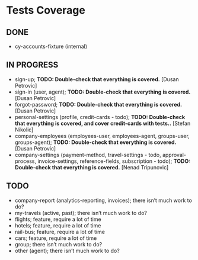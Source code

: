 # Tests Coverage

## DONE

- cy-accounts-fixture (internal)

## IN PROGRESS

- sign-up; **TODO: Double-check that everything is covered.** [Dusan Petrovic]
- sign-in (user, agent); **TODO: Double-check that everything is covered.** [Dusan Petrovic]
- forgot-password; **TODO: Double-check that everything is covered.** [Dusan Petrovic]
- personal-settings (profile, credit-cards - todo); **TODO: Double-check that everything is covered, and cover credit-cards with tests..** [Stefan Nikolic]
- company-employees (employees-user, employees-agent, groups-user, groups-agent); **TODO: Double-check that everything is covered.** [Dusan Petrovic]
- company-settings (payment-method, travel-settings - todo, approval-process, invoice-settings, reference-fields, subscription - todo); **TODO: Double-check that everything is covered.** [Nenad Tripunovic]

## TODO

- company-report (analytics-reporting, invoices); there isn’t much work to do?
- my-travels (active, past); there isn’t much work to do?
- flights; feature, require a lot of time
- hotels; feature, require a lot of time
- rail-bus; feature, require a lot of time
- cars; feature, require a lot of time
- group; there isn’t much work to do?
- other (agent); there isn’t much work to do?
